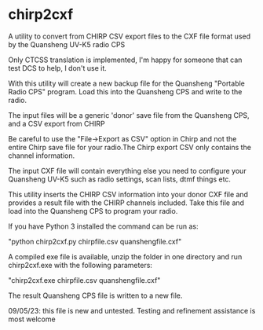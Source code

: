 # chirp2cxf
A utility to convert from CHIRP CSV export files to the CXF file format used by the Quansheng UV-K5 radio CPS

Only CTCSS translation is implemented, I'm happy for someone that can test DCS to help, I don't use it.

With this utility will create a new backup file for the Quansheng "Portable Radio CPS" program. Load this into the Quansheng CPS and write to the radio.

The input files will be a generic 'donor' save file from the Quansheng CPS, and a CSV export from CHIRP

 Be careful to use the "File->Export as CSV" option in Chirp and not the entire Chirp save file for your radio.The Chirp export CSV only contains the channel information.

The input CXF file will contain everything else you need to configure your Quansheng UV-K5 such as radio settings, scan lists, dtmf things etc.

This utility inserts the CHIRP CSV information into your donor CXF file and provides a result file with the CHIRP channels included. Take this file and load into the Quansheng CPS to program your radio.

If you have Python 3 installed the command can be run as:

"python chirp2cxf.py chirpfile.csv quanshengfile.cxf"

A compiled exe file is available, unzip the folder in one directory and run chirp2cxf.exe with the following parameters:

"chirp2cxf.exe chirpfile.csv quanshengfile.cxf"

The result Quansheng CPS file is written to a new file.

09/05/23: this file is new and untested. Testing and refinement assistance is most welcome
